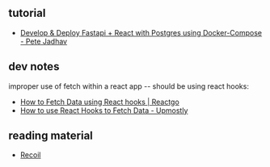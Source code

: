 ## tutorial

- [Develop & Deploy Fastapi + React with Postgres using Docker-Compose - Pete Jadhav](https://petejadhav.github.io/fastapi-react-docker/)


## dev notes

improper use of fetch within a react app -- should be using react hooks:

- [How to Fetch Data using React hooks | Reactgo](https://reactgo.com/fetch-data-react-hooks/)
- [How to use React Hooks to Fetch Data - Upmostly](https://upmostly.com/tutorials/how-to-use-react-hooks-to-fetch-data)

## reading material

- [Recoil](https://recoiljs.org/)
